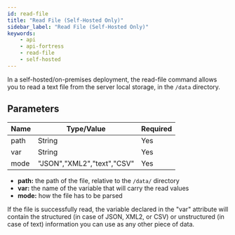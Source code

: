 ```yaml
---
id: read-file
title: "Read File (Self-Hosted Only)" 
sidebar_label: "Read File (Self-Hosted Only)" 
keywords:
    - api
    - api-fortress
    - read-file
    - self-hosted
---
```


In a self-hosted/on-premises deployment, the read-file command allows you to read a text file from the server local storage, in the `/data` directory.

## Parameters

| **Name** | **Type/Value** | **Required** |
| --- | --- | --- |
| path | String | Yes |
| var | String | Yes |
| mode | "JSON","XML2","text","CSV" | Yes |

* **path:** the path of the file, relative to the `/data/` directory
* **var:** the name of the variable that will carry the read values
* **mode:** how the file has to be parsed

If the file is successfully read, the variable declared in the "var" attribute will contain the structured (in case of JSON, XML2, or CSV) or unstructured (in case of text) information you can use as any other piece of data.
